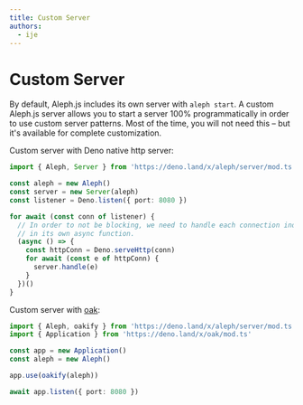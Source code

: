```yaml
---
title: Custom Server
authors:
  - ije
---
```


# Custom Server

By default, Aleph.js includes its own server with `aleph start`. A custom Aleph.js server allows you to start a server 100% programmatically in order to use custom server patterns. Most of the time, you will not need this – but it's available for complete customization.

Custom server with Deno native http server:

```ts
import { Aleph, Server } from 'https://deno.land/x/aleph/server/mod.ts'

const aleph = new Aleph()
const server = new Server(aleph)
const listener = Deno.listen({ port: 8080 })

for await (const conn of listener) {
  // In order to not be blocking, we need to handle each connection individually
  // in its own async function.
  (async () => {
    const httpConn = Deno.serveHttp(conn)
    for await (const e of httpConn) {
      server.handle(e)
    }
  })()
}
```

Custom server with [oak](https://deno.land/x/oak):

```ts
import { Aleph, oakify } from 'https://deno.land/x/aleph/server/mod.ts'
import { Application } from 'https://deno.land/x/oak/mod.ts'

const app = new Application()
const aleph = new Aleph()

app.use(oakify(aleph))

await app.listen({ port: 8080 })
```